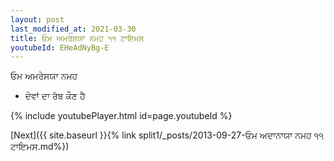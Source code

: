 ```yaml
---
layout: post
last_modified_at: 2021-03-30
title: ਓਮ ਅਮਰੇਸਯਾ ਨਮਹ ੧੧ ਟਾਇਮਸ
youtubeId: EHeAdNyBg-E
---
```

 
 
 ਓਮ ਅਮਰੇਸਯਾ ਨਮਹ  
 
 -  ਦੇਵਾਂ ਦਾ ਰੱਬ ਕੌਣ ਹੈ 
 
  
 
  
 
 
 
 
 
 


{% include youtubePlayer.html id=page.youtubeId %}
 
[Next]({{ site.baseurl }}{% link  split1/_posts/2013-09-27-ਓਮ ਅਦਾਨਾਯਾ ਨਮਹ ੧੧ ਟਾਇਮਸ.md%})
 
